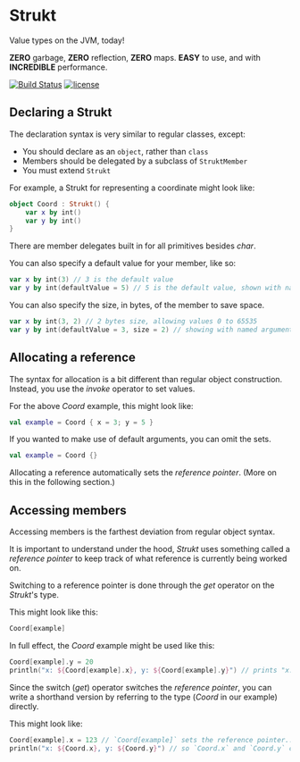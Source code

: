 # Strukt
Value types on the JVM, today!

**ZERO** garbage, **ZERO** reflection, **ZERO** maps. **EASY** to use, and with **INCREDIBLE** performance.

[![Build Status](https://travis-ci.org/Jire/Strukt.svg?branch=master)](https://travis-ci.org/Jire/Strukt)
[![license](https://img.shields.io/github/license/Jire/Strukt.svg)](https://github.com/Jire/Strukt/blob/master/LICENSE.txt)

## Declaring a Strukt

The declaration syntax is very similar to regular classes, except:

* You should declare as an `object`, rather than `class`
* Members should be delegated by a subclass of `StruktMember`
* You must extend `Strukt`

For example, a Strukt for representing a coordinate might look like:

```kotlin
object Coord : Strukt() {
	var x by int()
	var y by int()
}
```

There are member delegates built in for all primitives besides _char_.

You can also specify a default value for your member, like so:

```kotlin
var x by int(3) // 3 is the default value
var y by int(defaultValue = 5) // 5 is the default value, shown with named arguments
```

You can also specify the size, in bytes, of the member to save space.

```kotlin
var x by int(3, 2) // 2 bytes size, allowing values 0 to 65535
var y by int(defaultValue = 3, size = 2) // showing with named arguments
```

## Allocating a reference

The syntax for allocation is a bit different than regular object construction.
Instead, you use the _invoke_ operator to set values.

For the above _Coord_ example, this might look like:

```kotlin
val example = Coord { x = 3; y = 5 }
```

If you wanted to make use of default arguments, you can omit the sets.

```kotlin
val example = Coord {}
```

Allocating a reference automatically sets the _reference pointer_. (More on this in the following section.)

## Accessing members

Accessing members is the farthest deviation from regular object syntax.

It is important to understand under the hood, _Strukt_ uses something called a _reference pointer_
to keep track of what reference is currently being worked on.

Switching to a reference pointer is done through the _get_ operator on the _Strukt_'s type.

This might look like this:

```kotlin
Coord[example]
```

In full effect, the _Coord_ example might be used like this:

```kotlin
Coord[example].y = 20
println("x: ${Coord[example].x}, y: ${Coord[example].y}") // prints "x: 3, y: 20"
```

Since the switch (_get_) operator switches the _reference pointer_, you can write
a shorthand version by referring to the type (_Coord_ in our example) directly.

This might look like:

```kotlin
Coord[example].x = 123 // `Coord[example]` sets the reference pointer...
println("x: ${Coord.x}, y: ${Coord.y}") // so `Coord.x` and `Coord.y` can be referred to directly
```